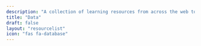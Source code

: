 ```yaml
---
description: "A collection of learning resources from across the web to help you skill up while at home"
title: "Data"
draft: false
layout: "resourcelist"
icon: "fas fa-database"
---
```

